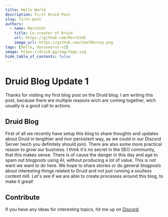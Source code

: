 ```yaml
---
title: Hello World
description: First Druid Post
slug: first-post
authors:
  - name: MarcStdt
    title: Co-creator of Druid
    url: https://github.com/MarcStdt
    image_url: https://github.com/JoelMarcey.png
tags: [hello, docusaurus-v2]
image: https://druid.gg/img/logo.svg
hide_table_of_contents: false
---
```


# Druid Blog Update 1

Thanks for visiting my first blog post on the Druid blog.
I am writing this post, because there are multiple reasons wich are coming together, wich usually is a good call to actions.

## Druid Blog
First of all we recently have setup this blog to share thoughts and updates about Druid in lengthier and mor persistent way, as we could in our Discord Server (wich you definitely should join).
There are also some more practical reason to grow our business. I think it's no secret in the SEO community, that this makes sense. There is of cause the danger in this day and age to spam out blogposts using AI, without producing a lot of value.
This is not want we want to do here.
We hope to share stories or do general blogposts about interesting things related to Druid and not just running a soulless content mill.
Let's see if we are able to create processes around this blog, to make it great!

## Contribute
If you have any ideas for interesting topics, hit me up on [Discord](TODO).
